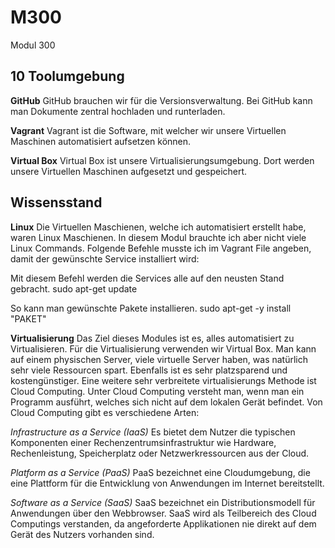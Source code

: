 # M300
Modul 300

## 10 Toolumgebung

**GitHub**
GitHub brauchen wir für die Versionsverwaltung. Bei GitHub kann man Dokumente zentral hochladen und runterladen.

**Vagrant**
Vagrant ist die Software, mit welcher wir unsere Virtuellen Maschinen automatisiert aufsetzen können.

**Virtual Box**
Virtual Box ist unsere Virtualisierungsumgebung. Dort werden unsere Virtuellen Maschinen aufgesetzt und gespeichert.


## Wissensstand

**Linux**
Die Virtuellen Maschienen, welche ich automatisiert erstellt habe, waren Linux Maschienen.
In diesem Modul brauchte ich aber nicht viele Linux Commands. Folgende Befehle musste ich im Vagrant File angeben, damit der gewünschte Service installiert wird:

Mit diesem Befehl werden die Services alle auf den neusten Stand gebracht.
    sudo apt-get update

So kann man gewünschte Pakete installieren.
    sudo apt-get -y install "PAKET"


**Virtualisierung**
Das Ziel dieses Modules ist es, alles automatisiert zu Virtualisieren. Für die Virtualisierung verwenden wir Virtual Box. Man kann auf einem physischen Server, viele virtuelle Server haben, was natürlich sehr viele Ressourcen spart. Ebenfalls ist es sehr platzsparend und kostengünstiger.
Eine weitere sehr verbreitete virtualisierungs Methode ist Cloud Computing. Unter Cloud Computing versteht man, wenn man ein Programm ausführt, welches sich nicht auf dem lokalen Gerät befindet. Von Cloud Computing gibt es verschiedene Arten:

*Infrastructure as a Service (IaaS)*
Es bietet dem Nutzer die typischen Komponenten einer Rechenzentrumsinfrastruktur wie Hardware, Rechenleistung, Speicherplatz oder Netzwerkressourcen aus der Cloud.

*Platform as a Service (PaaS)*
PaaS bezeichnet eine Cloudumgebung, die eine Plattform für die Entwicklung von Anwendungen im Internet bereitstellt.

*Software as a Service (SaaS)*
SaaS bezeichnet ein Distributionsmodell für Anwendungen über den Webbrowser. SaaS wird als Teilbereich des Cloud Computings verstanden, da angeforderte Applikationen nie direkt auf dem Gerät des Nutzers vorhanden sind.